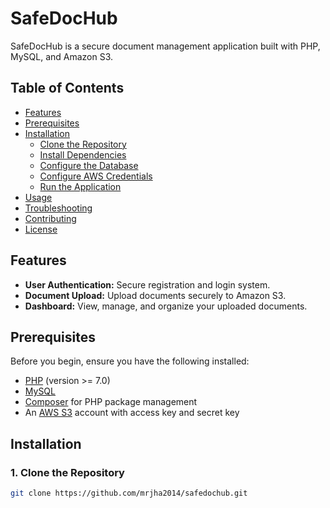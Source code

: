 # SafeDocHub

SafeDocHub is a secure document management application built with PHP, MySQL, and Amazon S3.

## Table of Contents

- [Features](#features)
- [Prerequisites](#prerequisites)
- [Installation](#installation)
  - [Clone the Repository](#1-clone-the-repository)
  - [Install Dependencies](#2-install-dependencies)
  - [Configure the Database](#3-configure-the-database)
  - [Configure AWS Credentials](#4-configure-aws-credentials)
  - [Run the Application](#5-run-the-application)
- [Usage](#usage)
- [Troubleshooting](#troubleshooting)
- [Contributing](#contributing)
- [License](#license)

## Features

- **User Authentication:** Secure registration and login system.
- **Document Upload:** Upload documents securely to Amazon S3.
- **Dashboard:** View, manage, and organize your uploaded documents.

## Prerequisites

Before you begin, ensure you have the following installed:

- [PHP](https://www.php.net/) (version >= 7.0)
- [MySQL](https://www.mysql.com/)
- [Composer](https://getcomposer.org/) for PHP package management
- An [AWS S3](https://aws.amazon.com/s3/) account with access key and secret key

## Installation

### 1. Clone the Repository

```bash
git clone https://github.com/mrjha2014/safedochub.git
```

